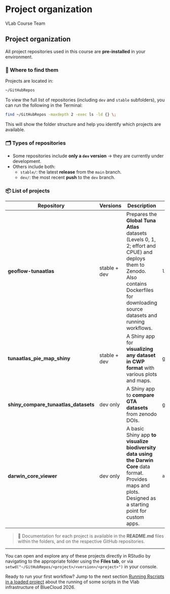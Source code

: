 Project organization
================
VLab Course Team

## Project organization

All project repositories used in this course are **pre-installed** in
your environment.

### 📁 Where to find them

Projects are located in:

``` bash
~/GitHubRepos
```

To view the full list of repositories (including `dev` and `stable`
subfolders), you can run the following in the Terminal:

``` bash
find ~/GitHubRepos -maxdepth 2 -exec ls -ld {} \;
```

This will show the folder structure and help you identify which projects
are available.

### 🗂 ️Types of repositories

- Some repositories include **only a `dev` version** → they are
  currently under development.
- Others include both:
  - `stable/`: the latest **release** from the `main` branch.
  - `dev/`: the most recent **push** to the `dev` branch.

### 📦 List of projects

| Repository                           | Versions     | Description                                                                                                                                                                                | Main Script                      | GitHub                                                                  |
|--------------------------------------|--------------|--------------------------------------------------------------------------------------------------------------------------------------------------------------------------------------------|----------------------------------|-------------------------------------------------------------------------|
| **geoflow-tunaatlas**                | stable + dev | Prepares the **Global Tuna Atlas** datasets (Levels 0, 1, 2; effort and CPUE) and deploys them to Zenodo. Also contains Dockerfiles for downloading source datasets and running workflows. | `launching_jsons_creating_GTA.R` | [GitHub](https://github.com/firms-gta/tunaatlas_pie_map_shiny)          |
| **tunaatlas_pie_map_shiny**          | stable + dev | A Shiny app for **visualizing any dataset in CWP format** with various plots and maps.                                                                                                     | global.R                         | [GitHub](https://github.com/firms-gta/tunaatlas_pie_map_shiny)          |
| **shiny_compare_tunaatlas_datasets** | dev only     | A Shiny app to **compare GTA datasets** from zenodo DOIs.                                                                                                                                  | global.R                         | [GitHub](https://github.com/firms-gta/shiny_compare_fisheries_datasets) |
| **darwin_core_viewer**               | dev only     | A basic Shiny app **to visualize biodiversity data using the** **Darwin Core** data format. Provides maps and plots. Designed as a starting point for custom apps.                         | `app.R`                          | [GitHub](https://github.com/firms-gta/darwin_core_viewer)               |

> 📌 Documentation for each project is available in the **README.md**
> files within the folders, and on the respective GitHub repositories.

------------------------------------------------------------------------

You can open and explore any of these projects directly in RStudio by
navigating to the appropriate folder using the **Files tab**, or via
`setwd("~/GitHubRepos/<project>/<version>/<project>")` in your console.

Ready to run your first workflow? Jump to the next section [Running
Rscripts in a loaded project](running-scripts-in-loaded-repo.qmd) about
the running of some scripts in the Vlab infrastructure of BlueCloud
2026.
